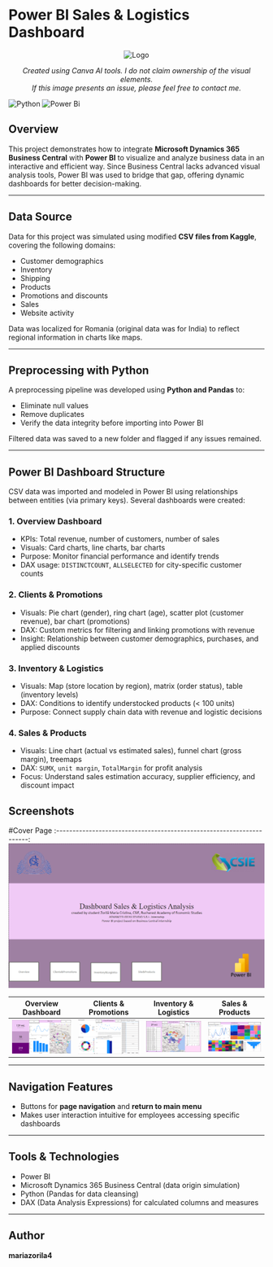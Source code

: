 # Power BI Sales & Logistics Dashboard

<p align="center">
  <img src/Screenshots="DashboardPowerBI.png" alt="Logo" width="600">
</p>
<p align="center">
  <em>Created using Canva AI tools. I do not claim ownership of the visual elements.<br>
  If this image presents an issue, please feel free to contact me.</em>
</p>

![Python](https://img.shields.io/badge/python-3670A0?style=for-the-badge&logo=python&logoColor=ffdd54)
![Power Bi](https://img.shields.io/badge/power_bi-F2C811?style=for-the-badge&logo=powerbi&logoColor=black)

## Overview

This project demonstrates how to integrate **Microsoft Dynamics 365 Business Central** with **Power BI** to visualize and analyze business data in an interactive and efficient way. Since Business Central lacks advanced visual analysis tools, Power BI was used to bridge that gap, offering dynamic dashboards for better decision-making.

---

## Data Source

Data for this project was simulated using modified **CSV files from Kaggle**, covering the following domains:
- Customer demographics
- Inventory
- Shipping
- Products
- Promotions and discounts
- Sales
- Website activity

Data was localized for Romania (original data was for India) to reflect regional information in charts like maps.

---

## Preprocessing with Python

A preprocessing pipeline was developed using **Python and Pandas** to:
- Eliminate null values
- Remove duplicates
- Verify the data integrity before importing into Power BI

Filtered data was saved to a new folder and flagged if any issues remained.

---

## Power BI Dashboard Structure

CSV data was imported and modeled in Power BI using relationships between entities (via primary keys). Several dashboards were created:

### 1. **Overview Dashboard**
- KPIs: Total revenue, number of customers, number of sales
- Visuals: Card charts, line charts, bar charts
- Purpose: Monitor financial performance and identify trends
- DAX usage: `DISTINCTCOUNT`, `ALLSELECTED` for city-specific customer counts

### 2. **Clients & Promotions**
- Visuals: Pie chart (gender), ring chart (age), scatter plot (customer revenue), bar chart (promotions)
- DAX: Custom metrics for filtering and linking promotions with revenue
- Insight: Relationship between customer demographics, purchases, and applied discounts

### 3. **Inventory & Logistics**
- Visuals: Map (store location by region), matrix (order status), table (inventory levels)
- DAX: Conditions to identify understocked products (< 100 units)
- Purpose: Connect supply chain data with revenue and logistic decisions

### 4. **Sales & Products**
- Visuals: Line chart (actual vs estimated sales), funnel chart (gross margin), treemaps
- DAX: `SUMX`, `unit margin`, `TotalMargin` for profit analysis
- Focus: Understand sales estimation accuracy, supplier efficiency, and discount impact

## Screenshots

#Cover Page
:---------------------------------------------------------------------:
![Cover](./Screenshots/Cover.png)

Overview Dashboard | Clients & Promotions | Inventory & Logistics | Sales & Products
:------------------:|:-----------:|:--------------:|:-----------------:
![Overview](./Screenshots/Overview.png) | ![Clients&Promotions](./Screenshots/Clients&Promotions.png) | ![Inventory&Logistics](./Screenshots/Inventory&Logistics.png) | ![Sales&Products](./Screenshots/Sales&Products.png) 

---

## Navigation Features

- Buttons for **page navigation** and **return to main menu**
- Makes user interaction intuitive for employees accessing specific dashboards

---

## Tools & Technologies
- Power BI
- Microsoft Dynamics 365 Business Central (data origin simulation)
- Python (Pandas for data cleansing)
- DAX (Data Analysis Expressions) for calculated columns and measures

---

## Author

**mariazorila4**
